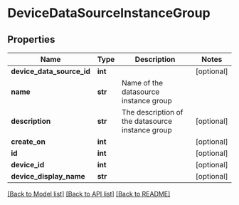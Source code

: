 # DeviceDataSourceInstanceGroup

## Properties
Name | Type | Description | Notes
------------ | ------------- | ------------- | -------------
**device_data_source_id** | **int** |  | [optional] 
**name** | **str** | Name of the datasource instance group | 
**description** | **str** | The description of the datasource instance group | [optional] 
**create_on** | **int** |  | [optional] 
**id** | **int** |  | [optional] 
**device_id** | **int** |  | [optional] 
**device_display_name** | **str** |  | [optional] 

[[Back to Model list]](../README.md#documentation-for-models) [[Back to API list]](../README.md#documentation-for-api-endpoints) [[Back to README]](../README.md)


